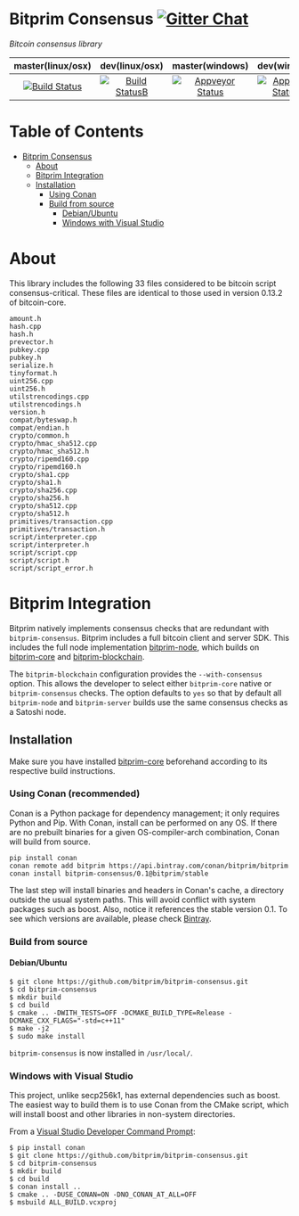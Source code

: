 # Bitprim Consensus <a target="_blank" href="https://gitter.im/bitprim/Lobby">![Gitter Chat][badge.Gitter]</a>

*Bitcoin consensus library*

| **master(linux/osx)** | **dev(linux/osx)**   | **master(windows)**   | **dev(windows)** |
|:------:|:-:|:-:|:-:|
| [![Build Status](https://travis-ci.org/bitprim/bitprim-consensus.svg)](https://travis-ci.org/bitprim/bitprim-consensus)       | [![Build StatusB](https://travis-ci.org/bitprim/bitprim-consensus.svg?branch=dev)](https://travis-ci.org/bitprim/bitprim-consensus?branch=dev)  | [![Appveyor Status](https://ci.appveyor.com/api/projects/status/github/bitprim/bitprim-consensus?svg=true)](https://ci.appveyor.com/project/bitprim/bitprim-consensus)  | [![Appveyor StatusB](https://ci.appveyor.com/api/projects/status/github/bitprim/bitprim-consensus?branch=dev&svg=true)](https://ci.appveyor.com/project/bitprim/bitprim-consensus?branch=dev)  |

Table of Contents
=================

   * [Bitprim Consensus](#bitprim-consensus)
      * [About](#about)
      * [Bitprim Integration](#bitprim-integration)
      * [Installation](#installation)
        * [Using Conan](#using-conan-recommended)
        * [Build from source](#build-from-source)
            * [Debian/Ubuntu](#debianubuntu)
            * [Windows with Visual Studio](#windows-with-visual-studio)

# About

This library includes the following 33 files considered to be bitcoin script consensus-critical. These files are identical to those used in version 0.13.2 of bitcoin-core.

```
amount.h
hash.cpp
hash.h
prevector.h
pubkey.cpp
pubkey.h
serialize.h
tinyformat.h
uint256.cpp
uint256.h
utilstrencodings.cpp
utilstrencodings.h
version.h
compat/byteswap.h
compat/endian.h
crypto/common.h
crypto/hmac_sha512.cpp
crypto/hmac_sha512.h
crypto/ripemd160.cpp
crypto/ripemd160.h
crypto/sha1.cpp
crypto/sha1.h
crypto/sha256.cpp
crypto/sha256.h
crypto/sha512.cpp
crypto/sha512.h
primitives/transaction.cpp
primitives/transaction.h
script/interpreter.cpp
script/interpreter.h
script/script.cpp
script/script.h
script/script_error.h
```

# Bitprim Integration

Bitprim natively implements consensus checks that are redundant with `bitprim-consensus`. Bitprim includes a full bitcoin client and server SDK. This includes the full node implementation [bitprim-node](https://github.com/bitprim/bitprim-node), which builds on [bitprim-core](https://github.com/bitprim/bitprim-core) and [bitprim-blockchain](https://github.com/bitprim/bitprim-blockchain).

The `bitprim-blockchain` configuration provides the `--with-consensus` option. This allows the developer to select either `bitprim-core` native or `bitprim-consensus` checks. The option defaults to `yes` so that by default all `bitprim-node` and `bitprim-server` builds use the same consensus checks as a Satoshi node.

## Installation
Make sure you have installed [bitprim-core](https://github.com/bitprim/bitprim-core) beforehand according to its respective build instructions.

### Using Conan (recommended)

Conan is a Python package for dependency management; it only requires Python and Pip.
With Conan, install can be performed on any OS. If there are no prebuilt binaries for a given
OS-compiler-arch combination, Conan will build from source.

```
pip install conan
conan remote add bitprim https://api.bintray.com/conan/bitprim/bitprim
conan install bitprim-consensus/0.1@bitprim/stable
```

The last step will install binaries and headers in Conan's cache, a directory outside the usual
system paths. This will avoid conflict with system packages such as boost.
Also, notice it references the stable version 0.1. To see which versions are available,
please check [Bintray](https://bintray.com/bitprim/bitprim/bitprim-consensus%3Abitprim).

### Build from source

#### Debian/Ubuntu

```
$ git clone https://github.com/bitprim/bitprim-consensus.git
$ cd bitprim-consensus
$ mkdir build
$ cd build
$ cmake .. -DWITH_TESTS=OFF -DCMAKE_BUILD_TYPE=Release -DCMAKE_CXX_FLAGS="-std=c++11"
$ make -j2
$ sudo make install
```

`bitprim-consensus` is now installed in `/usr/local/`.

### Windows with Visual Studio

This project, unlike secp256k1, has external dependencies such as boost.
The easiest way to build them is to use Conan from the CMake script,
which will install boost and other libraries in non-system directories.

From a [Visual Studio Developer Command Prompt](https://docs.microsoft.com/en-us/dotnet/framework/tools/developer-command-prompt-for-vs):

```
$ pip install conan
$ git clone https://github.com/bitprim/bitprim-consensus.git
$ cd bitprim-consensus
$ mkdir build
$ cd build
$ conan install ..
$ cmake .. -DUSE_CONAN=ON -DNO_CONAN_AT_ALL=OFF
$ msbuild ALL_BUILD.vcxproj
```

[badge.Gitter]: https://img.shields.io/badge/gitter-join%20chat-blue.svg
    